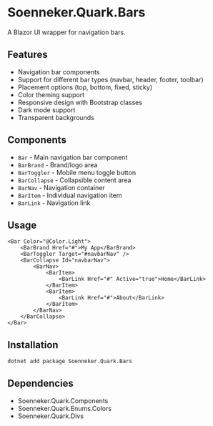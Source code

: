 ﻿# Soenneker.Quark.Bars

A Blazor UI wrapper for navigation bars.

## Features

- Navigation bar components
- Support for different bar types (navbar, header, footer, toolbar)
- Placement options (top, bottom, fixed, sticky)
- Color theming support
- Responsive design with Bootstrap classes
- Dark mode support
- Transparent backgrounds

## Components

- `Bar` - Main navigation bar component
- `BarBrand` - Brand/logo area
- `BarToggler` - Mobile menu toggle button
- `BarCollapse` - Collapsible content area
- `BarNav` - Navigation container
- `BarItem` - Individual navigation item
- `BarLink` - Navigation link

## Usage

```razor
<Bar Color="@Color.Light">
    <BarBrand Href="#">My App</BarBrand>
    <BarToggler Target="#navbarNav" />
    <BarCollapse Id="navbarNav">
        <BarNav>
            <BarItem>
                <BarLink Href="#" Active="true">Home</BarLink>
            </BarItem>
            <BarItem>
                <BarLink Href="#">About</BarLink>
            </BarItem>
        </BarNav>
    </BarCollapse>
</Bar>
```

## Installation

```bash
dotnet add package Soenneker.Quark.Bars
```

## Dependencies

- Soenneker.Quark.Components
- Soenneker.Quark.Enums.Colors
- Soenneker.Quark.Divs